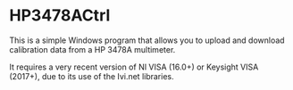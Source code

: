# HP3478ACtrl
This is a simple Windows program that allows you to upload and download calibration data
from a HP 3478A multimeter.

It requires a very recent version of NI VISA (16.0+) or Keysight VISA (2017+), due to its use of the Ivi.net libraries.